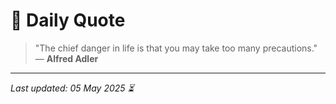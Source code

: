 # 📜 Daily Quote

> "The chief danger in life is that you may take too many precautions."  
> — **Alfred Adler**

---

_Last updated: 05 May 2025 ⏳_
